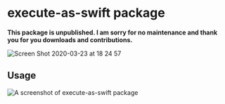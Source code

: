 # execute-as-swift package

**This package is unpublished. I am sorry for no maintenance and thank you for you downloads and contributions.**

![Screen Shot 2020-03-23 at 18 24 57](https://user-images.githubusercontent.com/529660/77302794-38b06500-6d35-11ea-9018-fdedbd5b4a69.png)

## Usage

![A screenshot of execute-as-swift package](https://cloud.githubusercontent.com/assets/529660/3209808/8fc3f462-ee8b-11e3-8108-45cccba639e1.gif)
